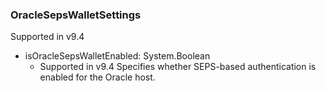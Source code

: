 ### OracleSepsWalletSettings
Supported in v9.4

- isOracleSepsWalletEnabled: System.Boolean
  - Supported in v9.4
  Specifies whether SEPS-based authentication is enabled for the Oracle host.
